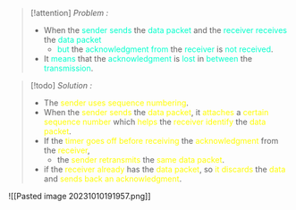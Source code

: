 >[!attention] *Problem :*
>- When the <span style="color:#00ffcc">sender sends</span> the <span style="color:#00ffcc">data packet</span> and the <span style="color:#00ffcc">receiver receives</span> the <span style="color:#00ffcc">data packet</span>
>	- <span style="color:#00ffcc">but </span>the <span style="color:#00ffcc">acknowledgment</span> <span style="color:#00ffcc">from</span> the <span style="color:#00ffcc">receiver</span> is <span style="color:#00ffcc">not received</span>.
> - It <span style="color:#00ffcc">means</span> that the <span style="color:#00ffcc">acknowledgment</span> is <span style="color:#00ffcc">lost</span> in <span style="color:#00ffcc">between</span> the <span style="color:#00ffcc">transmission</span>.

>[!todo] *Solution :*
>- The <span style="color:#fffd01">sender</span> <span style="color:#fffd01">uses sequence numbering</span>.
>- When the <span style="color:#fffd01">sender sends</span> the <span style="color:#fffd01">data packet</span>, it <span style="color:#fffd01">attaches</span> a <span style="color:#fffd01">certain sequence number</span> which <span style="color:#fffd01">helps</span> the <span style="color:#fffd01">receiver identify</span> the <span style="color:#fffd01">data packet</span>.
>- If the <span style="color:#fffd01">timer goes off before receiving</span> the <span style="color:#fffd01">acknowledgment</span> from the <span style="color:#fffd01">receiver</span>,
>	- the <span style="color:#fffd01">sender retransmits</span> the <span style="color:#fffd01">same data packet</span>.
>- if the <span style="color:#fffd01">receiver already</span> has the <span style="color:#fffd01">data packet</span>, so <span style="color:#fffd01">it discards</span> the <span style="color:#fffd01">data</span> and <span style="color:#fffd01">sends back an acknowledgment</span>.

![[Pasted image 20231010191957.png]]
